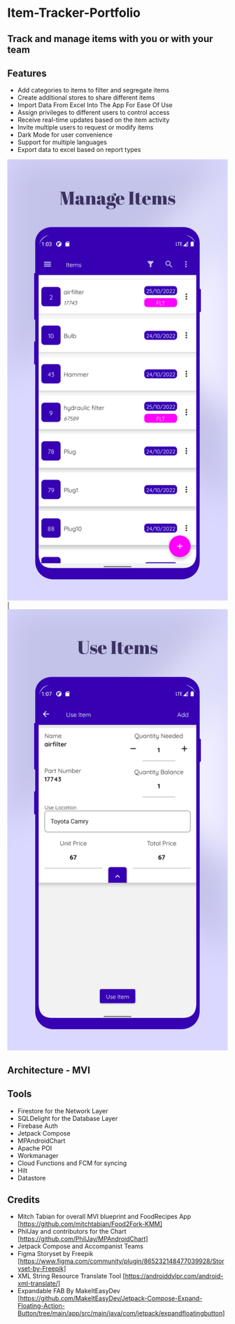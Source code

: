# Item-Tracker-Portfolio

## Track and manage items with you or with your team
## Features
* Add categories to items to filter and segregate items
* Create additional stores to share different items
* Import Data From Excel Into The App For Ease Of Use
* Assign privileges to different users to control access
* Receive real-time updates based on the item activity
* Invite multiple users to request or modify items
* Dark Mode for user convenience
* Support for multiple languages
* Export data to excel based on report types

<!-- ![alt text](https://github.com/Cj-Rodriguez101/Item-Tracker-Portfolio/blob/main/item%20tracker%20screenshots.svg) -->

<!-- <div style="width:400px; height:60px; overflow-x: auto; white-space: nowrap;">
  <img src="https://github.com/Cj-Rodriguez101/Item-Tracker-Portfolio/blob/main/screenshots/manageItemsHotspotFinal.png" alt="Employee data" title="">
  <img src="https://github.com/Cj-Rodriguez101/Item-Tracker-Portfolio/blob/main/screenshots/useItemsHotspotFinal.png" alt="Employee data" title="">
  <img src="https://github.com/Cj-Rodriguez101/Item-Tracker-Portfolio/blob/main/screenshots/approveRequestHotspotFinal.png" alt="Employee data" title="">
  <img src="https://github.com/Cj-Rodriguez101/Item-Tracker-Portfolio/blob/main/screenshots/viewUsageHotspotFinal.png" alt="Employee data" title="">
<div> -->
![](https://github.com/Cj-Rodriguez101/Item-Tracker-Portfolio/blob/main/screenshots/manageItemsHotspotFinal.png)  |  ![](https://github.com/Cj-Rodriguez101/Item-Tracker-Portfolio/blob/main/screenshots/useItemsHotspotFinal.png)
<!-- <img src="https://github.com/Cj-Rodriguez101/Item-Tracker-Portfolio/blob/main/item%20tracker%20screenshots.svg" alt="Employee data" title="Screenshots"> -->

## Architecture - MVI
## Tools
* Firestore for the Network Layer
* SQLDelight for the Database Layer
* Firebase Auth
* Jetpack Compose
* MPAndroidChart
* Apache POI
* Workmanager
* Cloud Functions and FCM for syncing
* Hilt
* Datastore

## Credits
* Mitch Tabian for overall MVI blueprint and FoodRecipes App [https://github.com/mitchtabian/Food2Fork-KMM]
* PhilJay and contributors for the Chart [https://github.com/PhilJay/MPAndroidChart]
* Jetpack Compose and Accompanist Teams
* Figma Storyset by Freepik [https://www.figma.com/community/plugin/865232148477039928/Storyset-by-Freepik]
* XML String Resource Translate Tool [https://androiddvlpr.com/android-xml-translate/]
* Expandable FAB By MakeItEasyDev [https://github.com/MakeItEasyDev/Jetpack-Compose-Expand-Floating-Action-Button/tree/main/app/src/main/java/com/jetpack/expandfloatingbutton]
